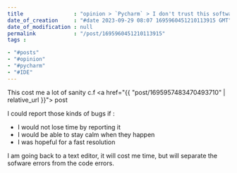 ```yaml
---
title                : "opinion > `Pycharm` > I don't trust this software to elevate its own errors"
date_of_creation     : "#date 2023-09-29 08:07 1695960451210113915 GMT"
date_of_modification : null
permalink            : "/post/1695960451210113915"
tags :

- "#posts"
- "#opinion"
- "#pycharm"
- "#IDE"
---
```


This cost me a lot of sanity  c.f <a href="{{ "post/1695957483470493710" | relative_url }}"> post</a>

I could report those kinds of bugs if :
- I would not lose time by reporting it 
- I would be able to stay calm when they happen
- I was hopeful for a fast resolution 

I am going back to a text editor, it will cost me time, but will separate the sofware errors from the code errors.
